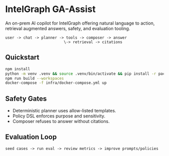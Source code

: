 # IntelGraph GA-Assist

An on-prem AI copilot for IntelGraph offering natural language to action, retrieval augmented answers, safety, and evaluation tooling.

```
user -> chat -> planner -> tools -> composer -> answer
                          \-> retrieval -> citations
```

## Quickstart

```bash
npm install
python -m venv .venv && source .venv/bin/activate && pip install -r packages/assist/requirements.txt
npm run build --workspaces
docker-compose -f infra/docker-compose.yml up
```

## Safety Gates

- Deterministic planner uses allow-listed templates.
- Policy DSL enforces purpose and sensitivity.
- Composer refuses to answer without citations.

## Evaluation Loop

```text
seed cases -> run eval -> review metrics -> improve prompts/policies
```
